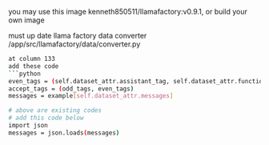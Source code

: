 
you may use this image kenneth850511/llamafactory:v0.9.1, or build your own image

must up date llama factory data converter /app/src/llamafactory/data/converter.py


```bash
at column 133
add these code
```python
even_tags = (self.dataset_attr.assistant_tag, self.dataset_attr.function_tag)  
accept_tags = (odd_tags, even_tags)
messages = example[self.dataset_attr.messages]

# above are existing codes
# add this code below
import json
messages = json.loads(messages)
```
